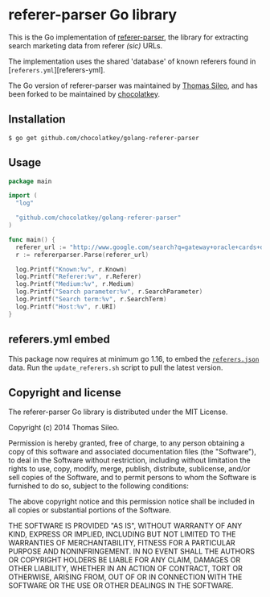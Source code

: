 # referer-parser Go library

This is the Go implementation of [referer-parser][referer-parser], the library for extracting search marketing data from referer _(sic)_ URLs.

The implementation uses the shared 'database' of known referers found in [`referers.yml`][referers-yml].

The Go version of referer-parser was maintained by [Thomas Sileo][tsileo],
and has been forked to be maintained by [chocolatkey][chocolatkey].

## Installation

```console
$ go get github.com/chocolatkey/golang-referer-parser
```

## Usage

```go
package main

import (
  "log"

  "github.com/chocolatkey/golang-referer-parser"
)

func main() {
  referer_url := "http://www.google.com/search?q=gateway+oracle+cards+denise+linn&hl=en&client=safari"
  r := refererparser.Parse(referer_url)

  log.Printf("Known:%v", r.Known)
  log.Printf("Referer:%v", r.Referer)
  log.Printf("Medium:%v", r.Medium)
  log.Printf("Search parameter:%v", r.SearchParameter)
  log.Printf("Search term:%v", r.SearchTerm)
  log.Printf("Host:%v", r.URI)
}

```

## referers.yml embed

This package now requires at minimum go 1.16, to embed the [`referers.json`](https://s3-eu-west-1.amazonaws.com/snowplow-hosted-assets/third-party/referer-parser/referers-latest.json) data. Run the `update_referers.sh` script to pull the latest version.

## Copyright and license

The referer-parser Go library is distributed under the MIT License.

Copyright (c) 2014 Thomas Sileo.

Permission is hereby granted, free of charge, to any person obtaining a copy
of this software and associated documentation files (the "Software"), to deal
in the Software without restriction, including without limitation the rights
to use, copy, modify, merge, publish, distribute, sublicense, and/or sell
copies of the Software, and to permit persons to whom the Software is
furnished to do so, subject to the following conditions:

The above copyright notice and this permission notice shall be included in
all copies or substantial portions of the Software.

THE SOFTWARE IS PROVIDED "AS IS", WITHOUT WARRANTY OF ANY KIND, EXPRESS OR
IMPLIED, INCLUDING BUT NOT LIMITED TO THE WARRANTIES OF MERCHANTABILITY,
FITNESS FOR A PARTICULAR PURPOSE AND NONINFRINGEMENT. IN NO EVENT SHALL THE
AUTHORS OR COPYRIGHT HOLDERS BE LIABLE FOR ANY CLAIM, DAMAGES OR OTHER
LIABILITY, WHETHER IN AN ACTION OF CONTRACT, TORT OR OTHERWISE, ARISING FROM,
OUT OF OR IN CONNECTION WITH THE SOFTWARE OR THE USE OR OTHER DEALINGS IN
THE SOFTWARE.

[referer-parser]: https://github.com/snowplow/referer-parser

[tsileo]: https://github.com/tsileo
[chocolatkey]: https://github.com/chocolatkey
